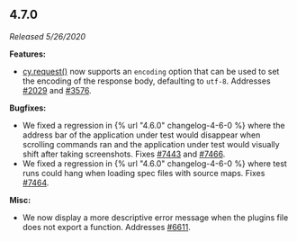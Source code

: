 ## 4.7.0

_Released 5/26/2020_

**Features:**

- [cy.request()](/api/commands/request) now supports an `encoding` option that can be used to set the encoding of the response body, defaulting to `utf-8`. Addresses [#2029](https://github.com/cypress-io/cypress/issues/2029) and [#3576](https://github.com/cypress-io/cypress/issues/3576).

**Bugfixes:**

- We fixed a regression in {% url "4.6.0" changelog-4-6-0 %} where the address bar of the application under test would disappear when scrolling commands ran and the application under test would visually shift after taking screenshots. Fixes [#7443](https://github.com/cypress-io/cypress/issues/7443) and [#7466](https://github.com/cypress-io/cypress/issues/7466).
- We fixed a regression in {% url "4.6.0" changelog-4-6-0 %} where test runs could hang when loading spec files with source maps. Fixes [#7464](https://github.com/cypress-io/cypress/issues/7464).

**Misc:**

- We now display a more descriptive error message when the plugins file does not export a function. Addresses [#6611](https://github.com/cypress-io/cypress/issues/6611).
